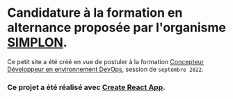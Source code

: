 # Candidature à la formation en alternance proposée par l'organisme [SIMPLON](https://simplon.co/).

Ce petit site a été créé en vue de postuler à la formation [Concepteur Développeur en environnement DevOps](https://simplon.co/formation/concepteur-developpeur-en-environnement-devops/800), session de `septembre 2022`.

### Ce projet a été réalisé avec [Create React App](https://github.com/facebook/create-react-app).
